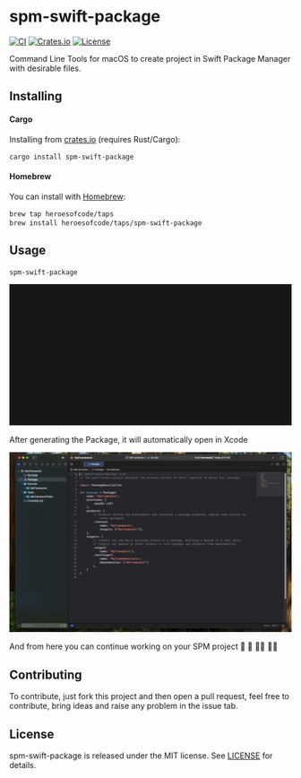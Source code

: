 # spm-swift-package

[![CI](https://github.com/heroesofcode/spm-swift-package/actions/workflows/CI.yml/badge.svg)](https://github.com/heroesofcode/spm-swift-package/actions/workflows/CI.yml)
[![Crates.io](https://img.shields.io/crates/v/spm-swift-package)](https://crates.io/crates/spm-swift-package)
[![License](https://img.shields.io/github/license/heroesofcode/spm-swift-package.svg)](https://github.com/heroesofcode/spm-swift-package/blob/main/LICENSE)

Command Line Tools for macOS to create project in Swift Package Manager with desirable files.

## Installing

#### Cargo
Installing from [crates.io](https://crates.io/) (requires Rust/Cargo):

```shell
cargo install spm-swift-package
```

#### Homebrew
You can install with [Homebrew](https://brew.sh/):

```shell
brew tap heroesofcode/taps
brew install heroesofcode/taps/spm-swift-package
```

## Usage

```sh
spm-swift-package
```

<img src="https://github.com/heroesofcode/spm-swift-package/blob/main/assets/example.gif?raw=true">

After generating the Package, it will automatically open in Xcode

<img src="https://github.com/heroesofcode/spm-swift-package/blob/main/assets/xcode.png?raw=true">

And from here you can continue working on your SPM project 🚀 🙂 👨‍💻 👩‍💻

## Contributing

To contribute, just fork this project and then open a pull request, feel free to contribute, bring ideas and raise any problem in the issue tab.

## License

spm-swift-package is released under the MIT license. See [LICENSE](https://github.com/heroesofcode/spm-swift-package/blob/main/LICENSE) for details.
